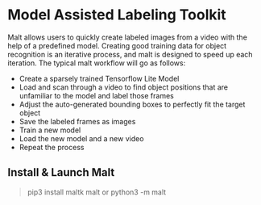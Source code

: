 # Model Assisted Labeling Toolkit

Malt allows users to quickly create labeled images from a video with the help of a predefined model. Creating good training data for object recognition is an iterative process, and malt is designed to speed up each iteration. The typical malt workflow will go as follows:

- Create a sparsely trained Tensorflow Lite Model
- Load and scan through a video to find object positions that are unfamiliar to the model and label those frames
- Adjust the auto-generated bounding boxes to perfectly fit the target object
- Save the labeled frames as images
- Train a new model
- Load the new model and a new video
- Repeat the process

## Install & Launch Malt
> pip3 install maltk
> malt or python3 -m malt

